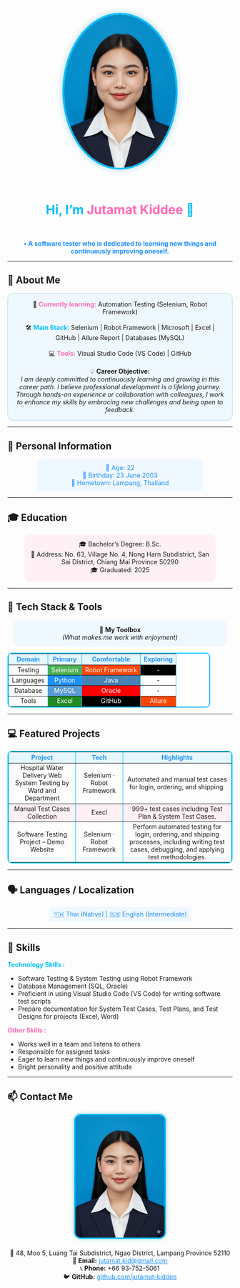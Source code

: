 <!-- Banner / Cover -->
<p align="center">
  <img src="image/imgaeNueng.jpg" width="250" 
       style="border-radius: 50%; border: 4px solid #00BFFF; box-shadow: 0px 0px 15px #ADD8E6;" 
       alt="Profile"/>
</p><br/>

<h1 align="center" style="color:#00BFFF;">Hi, I’m <span style="color:#FF69B4;">Jutamat Kiddee</span> 👋</h1><br/>
<p align="center">
  <strong style="color:#1E90FF;">  • A software tester who is dedicated to learning new things and continuously improving oneself. </strong><br/>
</p>

---

## 🚀 About Me
<p align="center" style="background:#F0F8FF; padding:15px; border-radius:12px; border:1px solid #ADD8E6;">
  🌱 <strong style="color:#FF69B4;">Currently learning:</strong> Automation Testing (Selenium, Robot Framework) <br/><br/>
  🛠 <strong style="color:#00BFFF;">Main Stack:</strong>  Selenium | Robot Framework | Microsoft | Excel | GitHub | Allure Report | Databases (MySQL)<br/><br/>
  💻 <strong style="color:#FF69B4;">Tools:</strong>    Visual Studio Code (VS Code) | GitHub <br/><br/>
  💡 <strong>Career Objective:</strong><br/>
  <em>I am deeply committed to continuously learning and growing in this career path. 
I believe professional development is a lifelong journey. Through hands-on experience or collaboration with colleagues,
 I work to enhance my skills by embracing new challenges and being open to feedback.</em>
</p>

---

## 📝 Personal Information
<p align="center" style="color:#1E90FF; background:#F0F8FF; padding:10px; border-radius:10px; width:70%; margin:auto;">
🎂 Age: 22 <br/>
🎉 Birthday: 23 June 2003 <br/>
🏡 Hometown: Lampang, Thailand
</p>

---

## 🎓 Education
<p align="center" style="background:#FFF0F5; padding:12px; border-radius:10px; width:80%; margin:auto;">
🎓 Bachelor’s Degree: B.Sc.<br/>
🏫 Address: No. 63, Village No. 4, Nong Harn Subdistrict, San Sai District, Chiang Mai Province 50290<br/>
🎓 Graduated: 2025
</p>

---

## 🧰 Tech Stack & Tools

<p align="center" style="background:#F0F8FF; padding:12px; border-radius:10px; width:90%; margin:auto;">
🌸 <strong>My Toolbox</strong> <br/>
<em>(What makes me work with enjoyment)</em>
</p>

<table align="center" border="1" cellspacing="0" cellpadding="8" style="border:2px solid #00BFFF; border-radius:10px; text-align:center; width:90%;">
<tr style="background-color:#E6F7FF; color:#1E90FF;">
<th>Domain</th>
<th>Primary</th>
<th>Comfortable</th>
<th>Exploring</th>
</tr>
<tr>
<td>Testing</td>
<td style="background:#4CAF50; color:#fff;">Selenium</td>
<td style="background:#FF4500; color:#fff;">Robot Framework</td>
<td style="background:#000; color:#fff;">-</td>
</tr>
<tr>
<td>Languages</td>
<td style="background:#1E90FF; color:#fff;">Python</td>
<td style="background:#4682B4; color:#fff;">Java</td>
<td>-</td>
</tr>
<tr>
<td>Database</td>
<td style="background:#5A9BD5; color:#fff;">MySQL</td>
<td style="background:#FF0000; color:#fff;">Oracle</td>
<td>-</td>
</tr>
<tr>
<td>Tools</td>
<td style="background:#228B22; color:#fff;">Excel</td>
<td style="background:#000; color:#fff;">GitHub</td>
<td style="background:#FF4500; color:#fff;">Allure</td>
</tr>
</table>


---

## 💻 Featured Projects
<table align="center" border="1" cellspacing="0" cellpadding="8" style="border:2px solid #00BFFF; border-radius:10px; text-align:center;">
<tr style="background-color:#E6F7FF; color:#1E90FF;">
<th>Project</th><th>Tech</th><th>Highlights</th>
</tr>
<tr>
<td>Hospital Water Delivery Web System Testing by Ward and Department</td>
<td>Selenium · Robot Framework </td>
<td>Automated and manual test cases for login, ordering, and shipping. </td>
</tr>
<tr style="background-color:#FFF0F5;">
<td> Manual Test Cases Collection </td>
<td>Execl</td>
<td>999+ test cases including Test Plan & System Test Cases.</td>
</tr>
<tr>
<td>Software Testing Project – Demo Website </td>
<td>Selenium · Robot Framework</td>
<td>Perform automated testing for login, ordering, and shipping processes, including writing test cases, debugging, and applying test methodologies.</td>
</tr>
</table>

---

## 🗣 Languages / Localization
<p align="center" style="color:#1E90FF; background:#F0F8FF; padding:8px; border-radius:8px; width:60%; margin:auto;">
🇹🇭 Thai (Native) | 🇬🇧 English (Intermediate)
</p>

---

## 📝 Skills

<strong style="color:#00BFFF;">Technology Skills :</strong>
- Software Testing & System Testing using Robot Framework 
- Database Management (SQL, Oracle)  
- Proficient in using Visual Studio Code (VS Code) for writing software test scripts  
- Prepare documentation for System Test Cases, Test Plans, and Test Designs for projects (Excel, Word)  

<strong style="color:#FF69B4;">Other Skills :</strong>
- Works well in a team and listens to others  
- Responsible for assigned tasks  
- Eager to learn new things and continuously improve oneself  
- Bright personality and positive attitude  



---

## 📫 Contact Me
<p align="center">
  <img src="image/imgaeNueng.jpg" width="200" alt="Contact Image" 
       style="border-radius: 15px; margin-bottom: 20px; border: 3px solid #00BFFF; box-shadow: 0px 0px 10px #ADD8E6;"/><br/>
  🏡 48, Moo 5, Luang Tai Subdistrict, Ngao District, Lampang Province 52110<br/>
  💌 <strong>Email:</strong> <a href="mailto:jutamat.kid@gmail.com" style="color:#1E90FF;">jutamat.kid@gmail.com</a><br/>
  📞 <strong>Phone:</strong> +66 93-752-5061<br/>
  🐦 <strong>GitHub:</strong> <a href="https://github.com/jutamat-kiddee" style="color:#1E90FF;">github.com/jutamat-kiddee</a>
</p>
